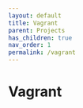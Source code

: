 ```yaml
---
layout: default
title: Vagrant
parent: Projects
has_children: true
nav_order: 1
permalink: /vagrant
---
```

# Vagrant
